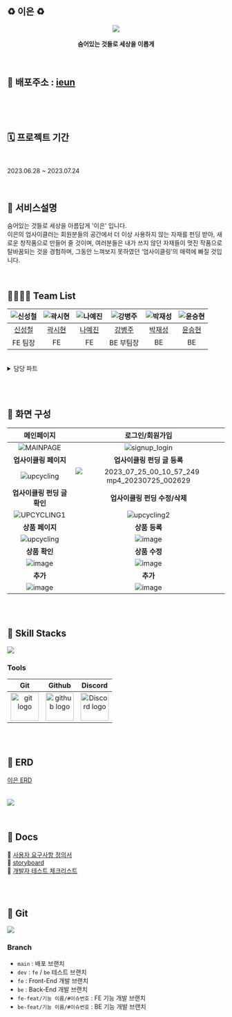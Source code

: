## ♻️ 이은 ♻️


<div align="center">
 <img src="https://github.com/codestates-seb/seb44_main_021/assets/99308074/f59b7e06-cfb8-45fe-8499-349b2f45e85b">
 <br>
  <br>
<b>숨어있는 것들로 세상을 이롭게</b><br>
</div>

<br>
<br>

## 🔗 배포주소 : [ieun](https://ieun.store/)

<br>
<br /> <br />

## 🗓️ 프로젝트 기간

<br />

2023.06.28 ~ 2023.07.24

<br />

## 🔗 서비스설명
숨어있는 것들로 세상을 아름답게 '이은' 입니다.
<br>
이은의 업사이클러는 회원분들의 공간에서 더 이상 사용하지 않는 자재를 펀딩 받아, 새로운 창작품으로 만들어 줄 것이며,
여러분들은 내가 쓰지 않던 자재들이 멋진 작품으로 탈바꿈되는 것을 경험하며, 그동안 느껴보지 못하였던 ‘업사이클링’의 매력에 빠질 것입니다. 


<br>

## 👨‍👨‍👧‍👧 Team List
|![신성철](https://github.com/codestates-seb/seb44_main_021/assets/99308074/c1cbacdb-08f0-47fd-a9f3-99921cd200eb)|![곽시현](https://github.com/codestates-seb/seb44_main_021/assets/99308074/5362dd7e-e9f3-40f5-a889-44e6c2abf554)|![나예진](https://github.com/codestates-seb/seb44_main_021/assets/99308074/6853dbdd-004e-4859-9bfa-6a23723eaf76)|![강병주](https://github.com/codestates-seb/seb44_main_021/assets/99308074/33eed813-1578-470f-9935-910da2f87733)|![박재성](https://github.com/codestates-seb/seb44_main_021/assets/99308074/3c843bf3-0e6d-40c5-8ee1-96c56c4f6344)|![윤승현](https://github.com/codestates-seb/seb44_main_021/assets/99308074/fc1eec62-97a1-4188-a194-c7fe35354685)|
|:---:|:---:|:---:|:---:|:---:|:---:|
|[신성철]()|[곽시현]()|[나예진]()|[강병주](https://github.com/okgo25)|[박재성](https://github.com/Parkjaeseong94)|[윤승현](https://github.com/yunkr)|
|FE 팀장|FE|FE|BE 부팀장|BE|BE|

<br>

<details>
<summary>담당 파트</summary>
<div markdown="1">

<br>

**신성철**
 - Main
 - Funding detail - modal(1,2)
 - Store detail - modal(1)
 - Funding list
 - Store list

 <br>
 
 **곽시현**
 - Funding create
 - Store create
 - Funding edit
 - Store edit 

<br>
 
**나예진**
 - Login
 - Signup
 - Mypage - edit modal 

<br>
 
**강병주**
 - Sell CRUD
 - Order
 - OrderSell
 - 검색기능
 - 기술 문서 작성 (notion, google sheet) 및 디자인

<br>
 
**박재성**
 - Member CRUD
 - AWS S3 버킷 이미지 연동
 - JWT
 - 카테고리
 - 클라이언트, 서버 배포 및 관리
 - 인증번호 이메일
 - GitHub Actions
 - 정렬, 필터 기능
 
<br>
 
**윤승현**
 - Upcycling CRUD
 - Funding CRUD
 - Order
 - 검색기능
 - Redis 로그아웃
 - 인증번호 이메일 
 

</div>
</details>

<br>
<br/>
<br/>

## 📸 화면 구성

|메인페이지|로그인/회원가입|
|:---:|:---:|
|![MAINPAGE](https://github.com/codestates-seb/seb44_main_021/assets/99308074/e49d503f-d419-4112-8eb9-706e3eef121b)|![signup_login](https://github.com/codestates-seb/seb44_main_021/assets/99308074/4455e006-1cae-4e2c-8408-6263922ae2f3)|
|<b>업사이클링 페이지</b>|<b>업사이클링 펀딩 글 등록</b>|
|![upcycling](https://github.com/codestates-seb/seb44_main_021/assets/99308074/3af83feb-b433-41a0-b3b1-059360f29924)|![2023_07_25_00_10_57_249 mp4_20230725_002629](https://github.com/codestates-seb/seb44_main_021/assets/99308074/fdd0ce8e-7f46-4828-9eb1-01adba485dee)|
|<b>업사이클링 펀딩 글 확인</b>|<b>업사이클링 펀딩 수정/삭제</b>|
|![UPCYCLING1](https://github.com/codestates-seb/seb44_main_021/assets/99308074/d54c2c69-6b3a-438b-a862-300ab998f1f1)|![upcycling2](https://github.com/codestates-seb/seb44_main_021/assets/99308074/9af48b56-6bb6-497d-9484-f0a4e4106f3c)|
|<b>상품 페이지</b>|<b>상품 등록</b>|
|![upcycling](https://github.com/codestates-seb/seb44_main_021/assets/99308074/ce9b0ce6-241a-462e-af23-d60bd6ec3efd)|![image](https://github.com/codestates-seb/seb44_main_021/assets/99308074/ee59b102-157e-4cac-9e50-a182ef927372)|
|<b>상품 확인</b>|<b>상품 수정</b>|
|![image](https://github.com/codestates-seb/seb44_main_021/assets/99308074/ee59b102-157e-4cac-9e50-a182ef927372)|![image](https://github.com/codestates-seb/seb44_main_021/assets/99308074/ee59b102-157e-4cac-9e50-a182ef927372)|
|<b>추가</b>|<b>추가</b>|
|![image](https://github.com/codestates-seb/seb44_main_021/assets/99308074/ee59b102-157e-4cac-9e50-a182ef927372)|![image](https://github.com/codestates-seb/seb44_main_021/assets/99308074/ee59b102-157e-4cac-9e50-a182ef927372)|


<br>
<br/>

## 🔨 Skill Stacks

<img src="https://github.com/codestates-seb/seb44_main_021/assets/99308074/b3f86be5-89c6-41f4-b7b4-256db94aa545">

<br>

### Tools
| Git | Github | Discord |
| :---: | :---: | :---: |
| <img alt="git logo" src="https://git-scm.com/images/logos/logomark-orange@2x.png" width="65" height="65" > | <img alt="github logo" src="https://github.githubassets.com/images/modules/logos_page/GitHub-Mark.png" width="65" height="65"> | <img alt="Discord logo" src="https://assets-global.website-files.com/6257adef93867e50d84d30e2/62595384e89d1d54d704ece7_3437c10597c1526c3dbd98c737c2bcae.svg" height="65" width="65"> |


<br/>
<br/>


## 📂 ERD
[이은 ERD](https://www.erdcloud.com/d/sW7RaiTwpKhHcxPiT)
<br>
<br>
<br/>
<img src="https://github.com/codestates-seb/seb44_main_021/assets/99308074/ecc2ccab-a92e-469a-9c20-1b89726caacb">
<br>



<br>

## 📃 Docs
🔗 [사용자 요구사항 정의서](https://www.notion.so/codestates/8c196b9d66824e8da7df5ffe52834501)
<br>
🔗 [storyboard](https://www.figma.com/file/7M0HeeOe0d34axXiaK8Ea8/Untitled?type=design&node-id=0-1&mode=design&t=oWQyRcSpLjWNBqck-0)
<br>
🔗 [개발자 테스트 체크리스트](https://www.notion.so/codestates/3-964a8f586b6a478b8dd68cc8991086e7)


<br>
<br>

## 📂 Git
<img src="https://github.com/codestates-seb/seb44_main_021/assets/99308074/a495e67f-efa6-431f-a857-9641d02f0831">

<br>

### Branch
- `main` : 배포 브랜치
- `dev` : `fe` / `be` 테스트 브랜치
- `fe` : Front-End 개발 브랜치
- `be` : Back-End 개발 브랜치
- `fe-feat/기능 이름/#이슈번호` : FE 기능 개발 브랜치
- `be-feat/기능 이름/#이슈번호` : BE 기능 개발 브랜치
